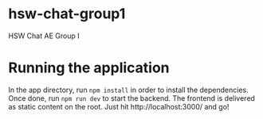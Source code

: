 # hsw-chat-group1
HSW Chat AE Group I

# Running the application

In the app directory, run `npm install` in order to install the dependencies. Once done, run `npm run dev` to start the backend. The frontend is delivered as static content on the root. Just hit http://localhost:3000/ and go!
